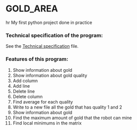 # GOLD_AREA
hr
My first python project done in practice

### Technical specification of the program:
  See the [Technical specification](https://github.com/gugula-terzi/GOLD-AREA/blob/master/program_files/Technical%20specification.pdf) file.

### Features of this program:
  1. Show information about gold
  2. Show information about gold quality
  3. Add column
  4. Add line
  5. Delete line
  6. Delete column
  7. Find average for each quality
  8. Write to a new file all the gold that has quality 1 and 2
  9. Show information about gold
  10. Find the maximum amount of gold that the robot can mine
  11. Find local minimums in the matrix
